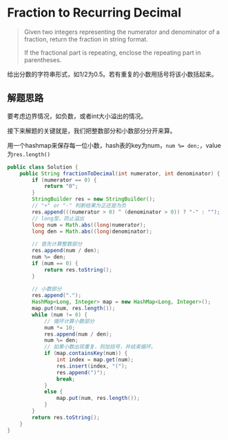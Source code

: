 # Fraction to Recurring Decimal

> Given two integers representing the numerator and denominator of a fraction, return the fraction in string format.
>
> If the fractional part is repeating, enclose the repeating part in parentheses.

给出分数的字符串形式，如1/2为0.5。若有重复的小数用括号将该小数括起来。

## 解题思路

要考虑边界情况，如负数，或者int大小溢出的情况。

接下来解题的关键就是，我们把整数部分和小数部分分开来算。

用一个hashmap来保存每一位小数，hash表的key为num，`num %= den;`，value为`res.length()`

```Java
public class Solution {
    public String fractionToDecimal(int numerator, int denominator) {
        if (numerator == 0) {
            return "0";
        }
        StringBuilder res = new StringBuilder();
        // "+" or "-" 判断结果为正还是为负
        res.append(((numerator > 0) ^ (denominator > 0)) ? "-" : "");
        // long型，防止溢出
        long num = Math.abs((long)numerator);
        long den = Math.abs((long)denominator);
        
        // 首先计算整数部分
        res.append(num / den);
        num %= den;
        if (num == 0) {
            return res.toString();
        }
        
        // 小数部分
        res.append(".");
        HashMap<Long, Integer> map = new HashMap<Long, Integer>();
        map.put(num, res.length());
        while (num != 0) {
            // 循环计算小数部分
            num *= 10;
            res.append(num / den);
            num %= den;
            // 如果小数出现重复，则加括号，并结束循环。
            if (map.containsKey(num)) {
                int index = map.get(num);
                res.insert(index, "(");
                res.append(")");
                break;
            }
            else {
                map.put(num, res.length());
            }
        }
        return res.toString();
    }
}
```